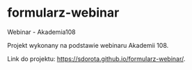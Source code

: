 # formularz-webinar
Webinar - Akademia108

Projekt wykonany na podstawie webinaru Akademii 108.

Link do projektu: https://sdorota.github.io/formularz-webinar/.
